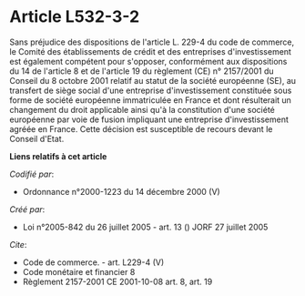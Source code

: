 # Article L532-3-2

Sans préjudice des dispositions de l'article L. 229-4 du code de commerce, le Comité des établissements de crédit et des
entreprises d'investissement est également compétent pour s'opposer, conformément aux dispositions du 14 de l'article 8 et de
l'article 19 du règlement (CE) n° 2157/2001 du Conseil du 8 octobre 2001 relatif au statut de la société européenne (SE), au
transfert de siège social d'une entreprise d'investissement constituée sous forme de société européenne immatriculée en
France et dont résulterait un changement du droit applicable ainsi qu'à la constitution d'une société européenne par voie de
fusion impliquant une entreprise d'investissement agréée en France. Cette décision est susceptible de recours devant le
Conseil d'Etat.

**Liens relatifs à cet article**

_Codifié par_:

  - Ordonnance n°2000-1223 du 14 décembre 2000 (V)

_Créé par_:

  - Loi n°2005-842 du 26 juillet 2005 - art. 13 () JORF 27 juillet 2005

_Cite_:

  - Code de commerce. - art. L229-4 (V)
  - Code monétaire et financier 8
  - Règlement 2157-2001 CE 2001-10-08 art. 8, art. 19
